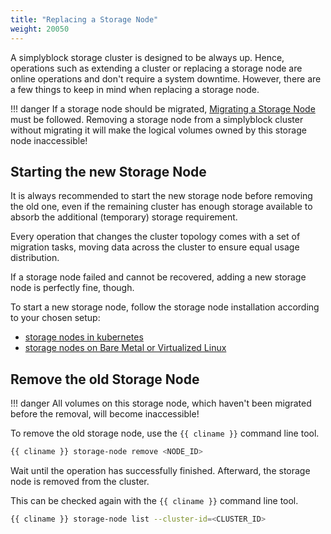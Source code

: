 ```yaml
---
title: "Replacing a Storage Node"
weight: 20050
---
```


A simplyblock storage cluster is designed to be always up. Hence, operations such as extending a cluster or
replacing a storage node are online operations and don't require a system downtime. However, there are a few
things to keep in mind when replacing a storage node.

!!! danger
    If a storage node should be migrated, [Migrating a Storage Node](migrating-storage-node.md) must be followed.
    Removing a storage node from a simplyblock cluster without migrating it will make the logical volumes owned by this
    storage node inaccessible!

## Starting the new Storage Node

It is always recommended to start the new storage node before removing the old one, even if the remaining
cluster has enough storage available to absorb the additional (temporary) storage requirement.

Every operation that changes the cluster topology comes with a set of migration tasks, moving data across
the cluster to ensure equal usage distribution.

If a storage node failed and cannot be recovered, adding a new storage node is perfectly fine, though.

To start a new storage node, follow the storage node installation according to your chosen setup:

- [storage nodes in kubernetes](../deployments/kubernetes/index.md)
- [storage nodes on Bare Metal or Virtualized Linux](../deployments/install-on-linux/install-sp.md)

## Remove the old Storage Node

!!! danger
    All volumes on this storage node, which haven't been migrated before the removal, will become inaccessible!

To remove the old storage node, use the `{{ cliname }}` command line tool. 

```bash title="Remove a storage node"
{{ cliname }} storage-node remove <NODE_ID>
```

Wait until the operation has successfully finished. Afterward, the storage node is removed from the cluster.

This can be checked again with the `{{ cliname }}` command line tool.

```bash title="List storage nodes"
{{ cliname }} storage-node list --cluster-id=<CLUSTER_ID>
```

